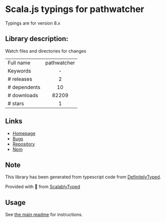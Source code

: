 
# Scala.js typings for pathwatcher

Typings are for version 8.x

## Library description:
Watch files and directories for changes

|                    |                 |
| ------------------ | :-------------: |
| Full name          | pathwatcher |
| Keywords           | - |
| # releases         | 2 |
| # dependents       | 10 |
| # downloads        | 82209 |
| # stars            | 1 |

## Links
- [Homepage](http://atom.github.io/node-pathwatcher)
- [Bugs](https://github.com/atom/node-pathwatcher/issues)
- [Repository](https://github.com/atom/node-pathwatcher)
- [Npm](https://www.npmjs.com/package/pathwatcher)
    


## Note
This library has been generated from typescript code from [DefinitelyTyped](https://definitelytyped.org).

Provided with :purple_heart: from [ScalablyTyped](https://github.com/oyvindberg/ScalablyTyped)

## Usage
See [the main readme](../../readme.md) for instructions.


